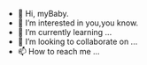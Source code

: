- 👋 Hi, myBaby.
- 👀 I’m interested in you,you know.
- 🌱 I’m currently learning ...
- 💞️ I’m looking to collaborate on ...
- 📫 How to reach me ...

<!---
This is a ✨ special ✨ repository because its `README.md` (this file) appears on your GitHub profile.
You can click the Preview link to take a look at your changes.
--->
